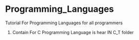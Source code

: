 # Programming_Languages
Tutorial For  Programming Languages for all programmers
1) Contain For C Programming Language is hear IN C_T folder
